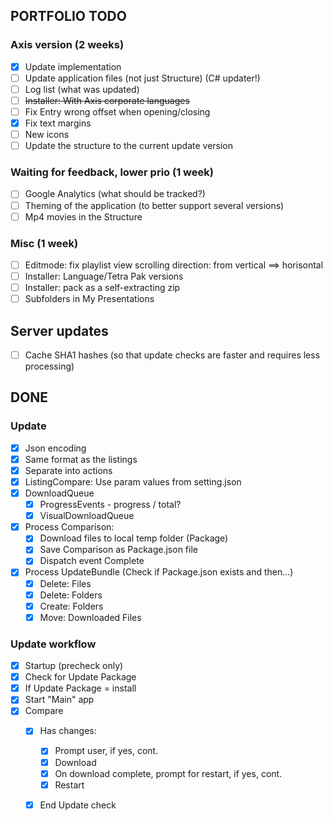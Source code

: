 ## PORTFOLIO TODO

### Axis version (2 weeks)
- [x] Update implementation
- [ ] Update application files (not just Structure) (C# updater!)
- [ ] Log list (what was updated)
- [ ] ~~Installer: With Axis corporate languages~~
- [ ] Fix Entry wrong offset when opening/closing
- [x] Fix text margins
- [ ] New icons
- [ ] Update the structure to the current update version

### Waiting for feedback, lower prio (1 week)
- [ ] Google Analytics (what should be tracked?)
- [ ] Theming of the application (to better support several versions)
- [ ] Mp4 movies in the Structure

### Misc (1 week)
- [ ] Editmode: fix playlist view scrolling direction: from vertical ==> horisontal
- [ ] Installer: Language/Tetra Pak versions
- [ ] Installer: pack as a self-extracting zip
- [ ] Subfolders in My Presentations

## Server updates
- [ ] Cache SHA1 hashes (so that update checks are faster and requires less processing)

## DONE
### Update
- [x] Json encoding
- [x] Same format as the listings
- [x] Separate into actions
- [x] ListingCompare: Use param values from setting.json
- [x] DownloadQueue
    - [x] ProgressEvents - progress / total?
    - [x] VisualDownloadQueue
- [x] Process Comparison:
    - [x] Download files to local temp folder (Package)
    - [x] Save Comparison as Package.json file
    - [x] Dispatch event Complete
- [x] Process UpdateBundle (Check if Package.json exists and then...)
    - [x] Delete: Files
    - [x] Delete: Folders
    - [x] Create: Folders
    - [x] Move: Downloaded Files

### Update workflow
- [x] Startup (precheck only)
- [x] Check for Update Package
- [x] If Update Package = install
- [x] Start "Main" app
- [x] Compare
    - [x] Has changes:
        - [x] Prompt user, if yes, cont.
        - [x] Download
        - [x] On download complete, prompt for restart, if yes, cont.
        - [x] Restart
    - [x] End Update check

